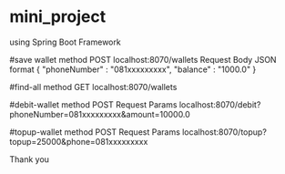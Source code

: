 # mini_project
using Spring Boot Framework

#save wallet
method POST
localhost:8070/wallets
Request Body JSON format
{
    "phoneNumber" : "081xxxxxxxxx",
    "balance" : "1000.0"
}

#find-all
method GET 
localhost:8070/wallets

#debit-wallet
method POST
Request Params
localhost:8070/debit?phoneNumber=081xxxxxxxxx&amount=10000.0

#topup-wallet
method POST
Request Params
localhost:8070/topup?topup=25000&phone=081xxxxxxxxx

Thank you
